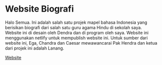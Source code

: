 # Website Biografi

Halo Semua. Ini adalah salah satu projek mapel bahasa Indonesia yang berisikan biografi dari salah satu guru agama Hindu di sekolah saya.
Website ini di desain oleh Dendra dan di program oleh saya. Website ini menggunakan netlify untuk mempublish website ini.
Untuk sumber dari website ini, Ega, Chandra dan Caesar mewawancarai Pak Hendra dan ketua dari projek ini adalah Lanang.

<a href="https://biografi-kelompok2.netlify.app/">Website</a>
